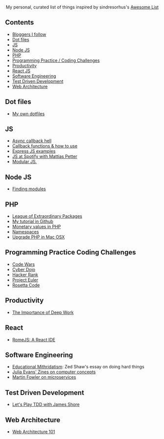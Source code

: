 <p align="center">
My personal, curated list of things inspired by sindresorhus's <a href="https://github.com/sindresorhus/awesome">Awesome List</a>
</p>

## Contents

- [Bloggers I follow](blogs-i-follow.md)
- [Dot files](#dot-files)
- [JS](#js)
- [Node JS](#node-js)
- [PHP](#php)
- [Programming Practice / Coding Challenges](#programming-practice-coding-challenges)
- [Productivity](#productivity)
- [React JS](#react)
- [Software Engineering](#software-engineering)
- [Test Driven Development](#test-driven-development)
- [Web Architecture](#web-architecture)

## Dot files
- [My own dotfiles](https://github.com/ocpineda/dotfiles)

## JS
- [Async callback hell](http://callbackhell.com/)
- [Callback functions & how to use](http://javascriptissexy.com/understand-javascript-callback-functions-and-use-them/)
- [Express JS examples](https://github.com/expressjs/express/tree/master/examples)
- [JS at Spotify with Mattias Petter](https://softwareengineeringdaily.com/2015/08/01/javascript-at-spotify-with-mattias-petter-johansson/)
- [Modular JS.](https://www.youtube.com/playlist?list=PLoYCgNOIyGABs-wDaaxChu82q_xQgUb4f)

## Node JS
- [Finding modules](http://substack.net/finding_modules)

## PHP

- [League of Extraordinary Packages](https://thephpleague.com/)
- [My tutorial in Github](https://github.com/ocpineda/php-tutorials)
- [Monetary values in PHP](http://moneyphp.org/en/stable/)
- [Namespaces](https://mattstauffer.co/blog/a-brief-introduction-to-php-namespacing)  
- [Upgrade PHP in Mac OSX](https://jason.pureconcepts.net/2016/09/upgrade-php-mac-os-x/)


## Programming Practice Coding Challenges

- [Code Wars](https://www.codewars.com/)
- [Cyber Dojo](https://www.codewars.com/)
- [Hacker Rank](https://www.hackerrank.com/)
- [Project Euler](https://projecteuler.net/)
- [Rosetta Code](https://rosettacode.org/wiki/Rosetta_Code)


## Productivity
- [The Importance of Deep Work](https://azeria-labs.com/the-importance-of-deep-work-the-30-hour-method-for-learning-a-new-skill/)

## React
- [RomeJS: A React IDE](https://hackernoon.com/romejs-just-launched-and-it-feels-like-christmas-37dc7beac82f)

## Software Engineering
- [Educational Mithridatism](https://zedshaw.com/2015/09/14/educational-mithridatism/): Zed Shaw's essay on doing hard things
- [Julia Evans' Zines on computer concepts](https://jvns.ca/zines/)
- [Martin Fowler on microservices](https://martinfowler.com/articles/microservices.html)

## Test Driven Development
- [Let's Play TDD with James Shore](https://www.youtube.com/watch?v=F534zh9rsaA&list=PL0CCC6BD6AFF097B1)

## Web Architecture
- [Web Architecture 101](https://engineering.videoblocks.com/web-architecture-101-a3224e126947)
